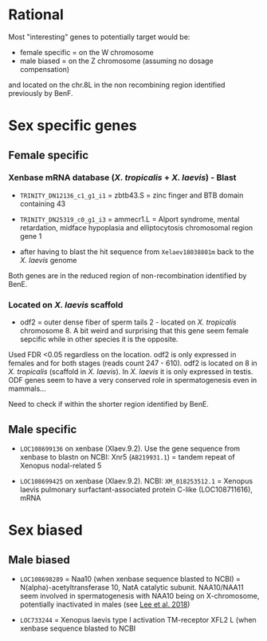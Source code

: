 # Rational

Most "interesting" genes to potentially target would be:

- female specific = on the W chromosome
- male biased = on the Z chromosome (assuming no dosage compensation)

and located on the chr.8L in the non recombining region identified previously by BenF.

# Sex specific genes

## Female specific

### Xenbase mRNA database (*X. tropicalis* + *X. laevis*) - Blast 

- `TRINITY_DN12136_c1_g1_i1` = zbtb43.S = zinc finger and BTB domain containing 43

- `TRINITY_DN25319_c0_g1_i3` = ammecr1.L = Alport syndrome, mental retardation, midface hypoplasia and elliptocytosis chromosomal region gene 1
 - after having to blast the hit sequence from `Xelaev18038801m` back to the *X. laevis* genome

Both genes are in the reduced region of non-recombination identified by BenE.

### Located on *X. laevis* scaffold

- odf2 = outer dense fiber of sperm tails 2 - located on *X. tropicalis* chromosome 8. A bit weird and surprising that this gene seem female sepcific while in other species it is the opposite.

Used FDR <0.05 regardless on the location. odf2 is only expressed in females and for both stages (reads count 247 - 610). odf2 is located on 8 in *X. tropicalis* (scaffold in *X. laevis*). In *X. laevis* it is only expressed in testis. ODF genes seem to have a very conserved role in spermatogenesis even in mammals... 

Need to check if within the shorter region identified by BenE.

## Male specific

- `LOC108699136` on xenbase (Xlaev.9.2). Use the gene sequence from xenbase to blastn on NCBI: Xnr5 (`AB219931.1`) = tandem repeat of Xenopus nodal-related 5

- `LOC108699425` on xenbase (Xlaev.9.2). NCBI: `XM_018253512.1` = Xenopus laevis pulmonary surfactant-associated protein C-like (LOC108711616), mRNA

# Sex biased

## Male biased

- `LOC108698289` = Naa10 (when xenbase sequence blasted to NCBI) = N(alpha)-acetyltransferase 10, NatA catalytic subunit. NAA10/NAA11 seem involved in spermatogenesis with NAA10 being on X-chromosome, potentially inactivated in males (see [Lee et al. 2018](https://www.ncbi.nlm.nih.gov/pmc/articles/PMC6063908/))

- `LOC733244` = Xenopus laevis type I activation TM-receptor XFL2 L (when xenbase sequence blasted to NCBI
